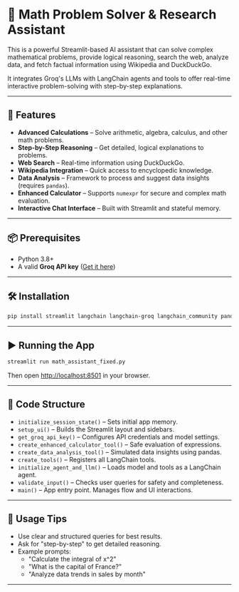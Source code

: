 # 🧮 Math Problem Solver & Research Assistant

This is a powerful Streamlit-based AI assistant that can solve complex mathematical problems, provide logical reasoning, search the web, analyze data, and fetch factual information using Wikipedia and DuckDuckGo.

It integrates Groq's LLMs with LangChain agents and tools to offer real-time interactive problem-solving with step-by-step explanations.

---

## 🚀 Features

- **Advanced Calculations** – Solve arithmetic, algebra, calculus, and other math problems.
- **Step-by-Step Reasoning** – Get detailed, logical explanations to problems.
- **Web Search** – Real-time information using DuckDuckGo.
- **Wikipedia Integration** – Quick access to encyclopedic knowledge.
- **Data Analysis** – Framework to process and suggest data insights (requires `pandas`).
- **Enhanced Calculator** – Supports `numexpr` for secure and complex math evaluation.
- **Interactive Chat Interface** – Built with Streamlit and stateful memory.

---

## 📦 Prerequisites

- Python 3.8+
- A valid **Groq API key** ([Get it here](https://console.groq.com/keys))

---

## 🛠️ Installation

```bash
pip install streamlit langchain langchain-groq langchain_community pandas numexpr validators
```

---

## ▶️ Running the App

```bash
streamlit run math_assistant_fixed.py
```

Then open [http://localhost:8501](http://localhost:8501) in your browser.

---

## 🧠 Code Structure

- `initialize_session_state()` – Sets initial app memory.
- `setup_ui()` – Builds the Streamlit layout and sidebars.
- `get_groq_api_key()` – Configures API credentials and model settings.
- `create_enhanced_calculator_tool()` – Safe evaluation of expressions.
- `create_data_analysis_tool()` – Simulated data insights using pandas.
- `create_tools()` – Registers all LangChain tools.
- `initialize_agent_and_llm()` – Loads model and tools as a LangChain agent.
- `validate_input()` – Checks user queries for safety and completeness.
- `main()` – App entry point. Manages flow and UI interactions.

---

## 💬 Usage Tips

- Use clear and structured queries for best results.
- Ask for "step-by-step" to get detailed reasoning.
- Example prompts:
  - "Calculate the integral of x^2"
  - "What is the capital of France?"
  - "Analyze data trends in sales by month"

---

